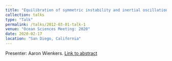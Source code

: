 ```yaml
---
title: "Equilibration of symmetric instability and inertial oscillations at a finite-width submesoscale front"
collection: talks
type: "Talk"
permalink: /talks/2012-03-01-talk-1
venue: "Ocean Sciences Meeting: 2020"
date: 2020-02-17
location: "San Diego, California"
---
```


Presenter: Aaron Wienkers. [Link to abstract](https://agu.confex.com/agu/osm20/meetingapp.cgi/Paper/644174)

